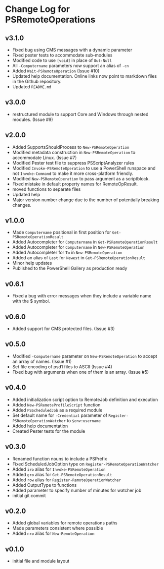 # Change Log for PSRemoteOperations

## v3.1.0

+ Fixed bug using CMS messages with a dynamic parameter
+ Fixed pester tests to accommodate sub-modules
+ Modified code to use `[void]` in place of `Out-Null`
+ All `-Computername` parameters now support an alias of `-cn`
+ Added `Wait-PSRemoteOperation` (Issue #10)
+ Updated help documentation. Online links now point to markdown files in the Github repository.
+ Updated `README.md`

## v3.0.0

+ restructured module to support Core and Windows through nested modules. (Issue #9)

## v2.0.0

+ Added SupportsShouldProcess to `New-PSRemoteOperation`
+ Modified metadata construction in `New-PSRemoteOperation` to accommodate Linux. (Issue #7)
+ Modified Pester test file to suppress PSScriptAnalyzer rules
+ Modified `Invoke-PSRemoteOperation` to use a PowerShell runspace and not `Invoke-Command` to make it more cross-platform friendly.
+ Modified `New-PSRemoteOperation` to pass argument as a scriptblock.
+ Fixed mistake in default property names for RemoteOpResult.
+ moved functions to separate files
+ Updated help
+ Major version number change due to the number of potentially breaking changes.

## v1.0.0

+ Made `Computername` positional in first position for `Get-PSRemoteOperationResult`
+ Added Autocompleter for `Computername` in `Get-PSRemoteOperationResult`
+ Added Autocompleter for `Computername` in `New-PSRemoteOperation`
+ Added Autocompleter for `To` in `New-PSRemoteOperation`
+ Added an alias of `Last` for `Newest` in `Get-PSRemoteOperationResult`
+ Minor help updates
+ Published to the PowerShell Gallery as production ready

## v0.6.1

+ Fixed a bug with error messages when they include a variable name with the $ symbol.

## v0.6.0

+ Added support for CMS protected files. (Issue #3)

## v0.5.0

+ Modified `-Computername` parameter on `New-PSRemoteOperation` to accept an array of names. (Issue #1)
+ Set file encoding of psd1 files to ASCII (Issue #4)
+ Fixed bug with arguments when one of them is an array. (Issue #5)

## v0.4.0

+ Added initialization script option to RemoteJob definition and execution
+ Added `New-PSRemoteProfileScript` function
+ Added `PSScheduledJob` as a required module
+ Set default name for `-Credential` parameter of `Register-PSRemoteOperationWatcher` to `$env:username`
+ Added help documentation
+ Created Pester tests for the module

## v0.3.0

+ Renamed function nouns to include a PSPrefix
+ Fixed ScheduledJobOption type on `Register-PSRemoteOperationWatcher`
+ Added `iro` alias for `Invoke-PSRemoteOperation`
+ Added `gro` alias for `Get-PSRemoteOperationResult`
+ Added `row` alias for `Register-RemoteOperationWatcher`
+ Added OutputType to functions
+ Added parameter to specify number of minutes for watcher job
+ initial git commit

## v0.2.0

+ Added global variables for remote operations paths
+ Made parameters consistent where possible
+ Added `nro` alias for `New-RemoteOperation`

## v0.1.0

+ initial file and module layout